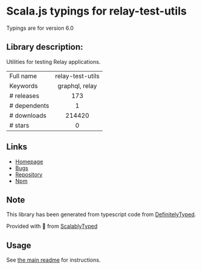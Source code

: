 
# Scala.js typings for relay-test-utils

Typings are for version 6.0

## Library description:
Utilities for testing Relay applications.

|                    |                 |
| ------------------ | :-------------: |
| Full name          | relay-test-utils |
| Keywords           | graphql, relay |
| # releases         | 173 |
| # dependents       | 1 |
| # downloads        | 214420 |
| # stars            | 0 |

## Links
- [Homepage](https://relay.dev)
- [Bugs](https://github.com/facebook/relay/issues)
- [Repository](https://github.com/facebook/relay)
- [Npm](https://www.npmjs.com/package/relay-test-utils)
    


## Note
This library has been generated from typescript code from [DefinitelyTyped](https://definitelytyped.org).

Provided with :purple_heart: from [ScalablyTyped](https://github.com/oyvindberg/ScalablyTyped)

## Usage
See [the main readme](../../readme.md) for instructions.


